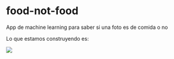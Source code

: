# food-not-food
App de machine learning para saber si una foto es de comida o no


Lo que estamos construyendo es:

<img src="https://raw.githubusercontent.com/nestorap/food-not-food/main/%C3%ADndice.jpeg"/>

